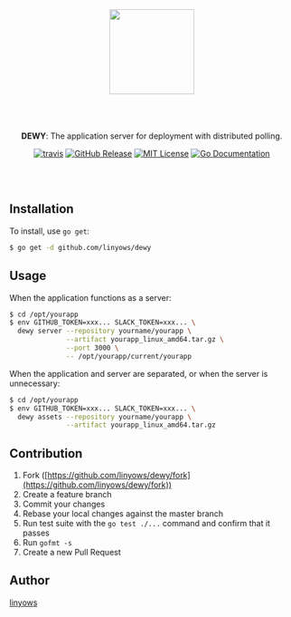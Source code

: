 <p align="center"><br><br>
<img src="https://github.com/linyows/dewy/raw/master/misc/dewy-logo.png" width="150"><br><br><br><br>
</p>

<p align="center">
<strong>DEWY</strong>: The application server for deployment with distributed polling.
</p>

<p align="center">
<a href="https://travis-ci.org/linyows/dewy"><img src="https://img.shields.io/travis/linyows/dewy.svg?style=for-the-badge" alt="travis"></a>
<a href="https://github.com/linyows/dewy/releases"><img src="http://img.shields.io/github/release/linyows/dewy.svg?style=for-the-badge" alt="GitHub Release"></a>
<a href="https://github.com/linyows/dewy/blob/master/LICENSE"><img src="http://img.shields.io/badge/license-MIT-blue.svg?style=for-the-badge" alt="MIT License"></a>
<a href="http://godoc.org/github.com/linyows/dewy"><img src="http://img.shields.io/badge/go-documentation-blue.svg?style=for-the-badge" alt="Go Documentation"></a>
</p><br><br>

Installation
------------

To install, use `go get`:

```sh
$ go get -d github.com/linyows/dewy
```

Usage
-----

When the application functions as a server:

```sh
$ cd /opt/yourapp
$ env GITHUB_TOKEN=xxx... SLACK_TOKEN=xxx... \
  dewy server --repository yourname/yourapp \
              --artifact yourapp_linux_amd64.tar.gz \
              --port 3000 \
              -- /opt/yourapp/current/yourapp
```

When the application and server are separated, or when the server is unnecessary:

```sh
$ cd /opt/yourapp
$ env GITHUB_TOKEN=xxx... SLACK_TOKEN=xxx... \
  dewy assets --repository yourname/yourapp \
              --artifact yourapp_linux_amd64.tar.gz
```

Contribution
------------

1. Fork ([https://github.com/linyows/dewy/fork](https://github.com/linyows/dewy/fork))
1. Create a feature branch
1. Commit your changes
1. Rebase your local changes against the master branch
1. Run test suite with the `go test ./...` command and confirm that it passes
1. Run `gofmt -s`
1. Create a new Pull Request

Author
------

[linyows](https://github.com/linyows)
